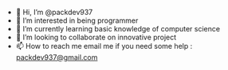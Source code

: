 - 👋 Hi, I’m @packdev937
- 👀 I’m interested in being programmer
- 🌱 I’m currently learning basic knowledge of computer science
- 💞️ I’m looking to collaborate on innovative project
- 📫 How to reach me 
      email me if you need some help : packdev937@gmail.com

<!---
packdev937/packdev937 is a ✨ special ✨ repository because its `README.md` (this file) appears on your GitHub profile.
You can click the Preview link to take a look at your changes.
--->
